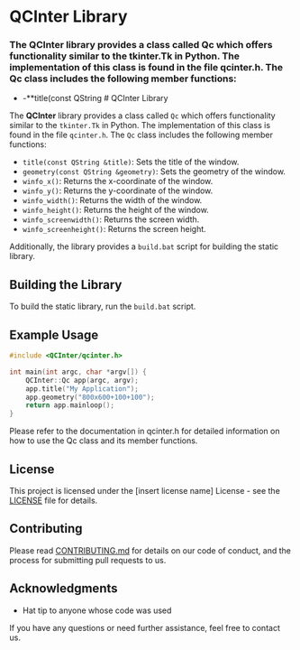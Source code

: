 # QCInter Library

### The **QCInter** library provides a class called Qc which offers functionality similar to the tkinter.Tk in Python. The implementation of this class is found in the file qcinter.h. The Qc class includes the following member functions:
- -**title(const QString # QCInter Library

The **QCInter** library provides a class called `Qc` which offers functionality similar to the `tkinter.Tk` in Python. The implementation of this class is found in the file `qcinter.h`. The `Qc` class includes the following member functions:

- `title(const QString &title)`: Sets the title of the window.
- `geometry(const QString &geometry)`: Sets the geometry of the window.
- `winfo_x()`: Returns the x-coordinate of the window.
- `winfo_y()`: Returns the y-coordinate of the window.
- `winfo_width()`: Returns the width of the window.
- `winfo_height()`: Returns the height of the window.
- `winfo_screenwidth()`: Returns the screen width.
- `winfo_screenheight()`: Returns the screen height.

Additionally, the library provides a `build.bat` script for building the static library.

## Building the Library
To build the static library, run the `build.bat` script.

## Example Usage
```cpp
#include <QCInter/qcinter.h>

int main(int argc, char *argv[]) {
    QCInter::Qc app(argc, argv);
    app.title("My Application");
    app.geometry("800x600+100+100");
    return app.mainloop();
}
```
Please refer to the documentation in qcinter.h for detailed information on how to use the Qc class and its member functions.

## License
This project is licensed under the [insert license name] License - see the [LICENSE](LICENSE) file for details.

## Contributing
Please read [CONTRIBUTING.md](CONTRIBUTING.md) for details on our code of conduct, and the process for submitting pull requests to us.

## Acknowledgments
- Hat tip to anyone whose code was used

If you have any questions or need further assistance, feel free to contact us.

